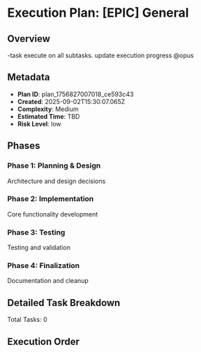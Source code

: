 # Execution Plan: [EPIC] General

## Overview
-task execute on all subtasks. update execution progress @opus

## Metadata
- **Plan ID**: plan_1756827007018_ce593c43
- **Created**: 2025-09-02T15:30:07.065Z
- **Complexity**: Medium
- **Estimated Time**: TBD
- **Risk Level**: low

## Phases

### Phase 1: Planning & Design
Architecture and design decisions

### Phase 2: Implementation
Core functionality development

### Phase 3: Testing
Testing and validation

### Phase 4: Finalization
Documentation and cleanup

## Detailed Task Breakdown

Total Tasks: 0

## Execution Order


